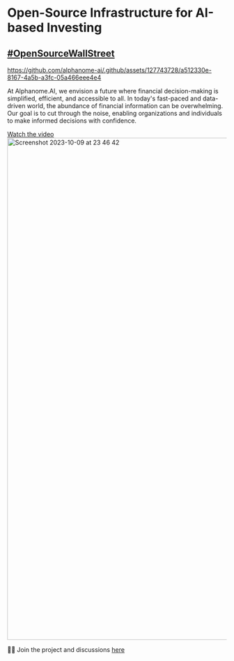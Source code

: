 # Open-Source Infrastructure for AI-based Investing
## [#OpenSourceWallStreet](https://twitter.com/search?q=%23opensourcewallstreet&src=typed_query)

https://github.com/alphanome-ai/.github/assets/127743728/a512330e-8167-4a5b-a3fc-05a466eee4e4

At Alphanome.AI, we envision a future where financial decision-making is simplified, efficient, and accessible to all. In today's fast-paced and data-driven world, the abundance of financial information can be overwhelming. Our goal is to cut through the noise, enabling organizations and individuals to make informed decisions with confidence.

[Watch the video](https://www.youtube.com/watch?v=bLLw5nR2UOU&t=3s) <img width="1152" alt="Screenshot 2023-10-09 at 23 46 42" src="https://github.com/alphanome-ai/.github/assets/127743728/f40aca07-0cdf-4bf7-afbe-e1b4e22cd41f">

👩‍💻 Join the project and discussions [here](https://github.com/alphanome-ai/sec-ai/discussions)
